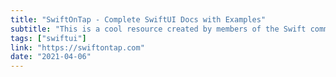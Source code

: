 ```yaml
---
title: "SwiftOnTap - Complete SwiftUI Docs with Examples"
subtitle: "This is a cool resource created by members of the Swift community. Its aim, as they put it, is to fill Apple's documentation hole by providing complete SwiftUI documentation with examples. One to bookmark."
tags: ["swiftui"]
link: "https://swiftontap.com"
date: "2021-04-06"
---
```

